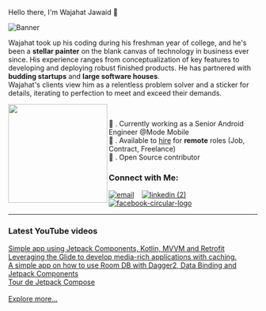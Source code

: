 Hello there, I'm Wajahat Jawaid 👋


![Banner](https://user-images.githubusercontent.com/13690429/182085310-27824afd-4455-4285-ab3e-18f5a32d63ad.png)


Wajahat took up his coding during his freshman year of college, and he's been a <b>stellar painter</b> on the blank canvas of technology in business ever since. His experience ranges from conceptualization of key features to developing and deploying robust finished products. He has partnered with <b>budding startups</b> and <b>large software houses</b>.<br />Wajahat's clients view him as a relentless problem solver and a sticker for details, iterating to perfection to meet and exceed their demands.

<img  align="left" src="https://user-images.githubusercontent.com/13690429/182041776-677a2189-16fe-4e87-8b99-ca9e11d3f60d.gif" width="200" height="200">

&nbsp;&nbsp;&nbsp;&nbsp;&nbsp;<p float="left">

🔭 . Currently working as a Senior Android Engineer @Mode Mobile <br />
🌱 . Available to <a href="mailto:wajahatjawaid@gmail.com">hire</a> for <b>remote</b> roles (Job, Contract, Freelance) <br /> 
🏓 . Open Source contributor
</p>

### Connect with Me:
<a href="mailto:wajahatjawaid@gmail.com">![email](https://user-images.githubusercontent.com/13690429/181525733-e9fa54ae-b494-4d9c-a03e-266d6f7ea288.png)</a>&nbsp;&nbsp;&nbsp;
<a href="https://www.linkedin.com/in/wajahat-jawaid-99828b47">![linkedin (2)](https://user-images.githubusercontent.com/13690429/181523715-4340aabc-674f-44f2-bd3e-ed0f21ead8db.png)</a>&nbsp;&nbsp;&nbsp;
<a href="https://www.facebook.com/wajahatjawaid1">![facebook-circular-logo](https://user-images.githubusercontent.com/13690429/181523883-f4d9c050-114a-4133-a126-ea759b6ba467.png)</a>

<hr />

### Latest YouTube videos

<a href="https://youtube.com/shorts/bud06SJW9NU">Simple app using Jetpack Components, Kotlin, MVVM and Retrofit</a><br />
<a href="https://youtube.com/shorts/VvrY68di4pg">Leveraging the Glide to develop media-rich applications with caching.</a><br />
<a href="https://youtube.com/shorts/los89ghSS34">A simple app on how to use Room DB with Dagger2, Data Binding and Jetpack Components</a><br />
<a href="https://youtube.com/shorts/hYS97dskkld">Tour de Jetpack Compose</a><br /><br />
<a href="https://www.youtube.com/channel/UCz77ZDY7pS9UYFk8X1ByWKw">Explore more...</a>
